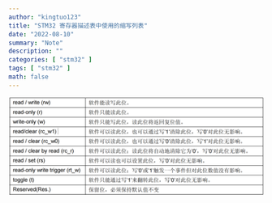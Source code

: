 ```yaml
---
author: "kingtuo123"
title: "STM32 寄存器描述表中使用的缩写列表"
date: "2022-08-10"
summary: "Note"
description: ""
categories: [ "stm32" ]
tags: [ "stm32" ]
math: false
---
```


<div align="center">
    <img src="1.png" style="max-height:1000px"></img>
</div>

